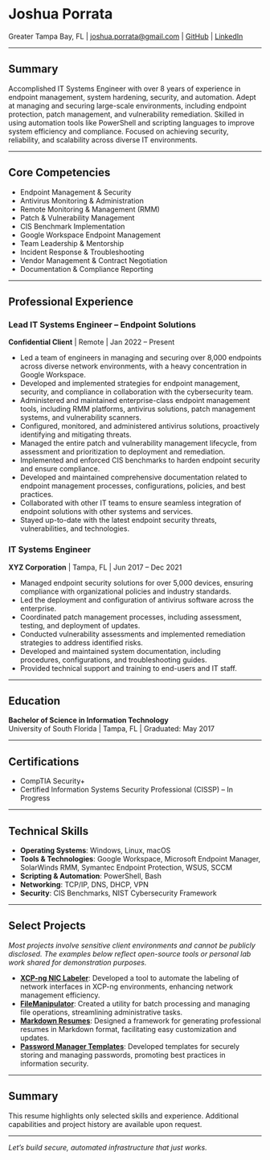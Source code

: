 # Joshua Porrata

Greater Tampa Bay, FL | [joshua.porrata@gmail.com](mailto:joshua.porrata@gmail.com) | [GitHub](https://github.com/geekonamotorcycle) | [LinkedIn](https://www.linkedin.com/in/joshuaporrata)

---

## Summary

Accomplished IT Systems Engineer with over 8 years of experience in endpoint management, system hardening, security, and automation. Adept at managing and securing large-scale environments, including endpoint protection, patch management, and vulnerability remediation. Skilled in using automation tools like PowerShell and scripting languages to improve system efficiency and compliance. Focused on achieving security, reliability, and scalability across diverse IT environments.

---

## Core Competencies

- Endpoint Management & Security
- Antivirus Monitoring & Administration
- Remote Monitoring & Management (RMM)
- Patch & Vulnerability Management
- CIS Benchmark Implementation
- Google Workspace Endpoint Management
- Team Leadership & Mentorship
- Incident Response & Troubleshooting
- Vendor Management & Contract Negotiation
- Documentation & Compliance Reporting

---

## Professional Experience

### Lead IT Systems Engineer – Endpoint Solutions

**Confidential Client** | Remote | Jan 2022 – Present

- Led a team of engineers in managing and securing over 8,000 endpoints across diverse network environments, with a heavy concentration in Google Workspace.
- Developed and implemented strategies for endpoint management, security, and compliance in collaboration with the cybersecurity team.
- Administered and maintained enterprise-class endpoint management tools, including RMM platforms, antivirus solutions, patch management systems, and vulnerability scanners.
- Configured, monitored, and administered antivirus solutions, proactively identifying and mitigating threats.
- Managed the entire patch and vulnerability management lifecycle, from assessment and prioritization to deployment and remediation.
- Implemented and enforced CIS benchmarks to harden endpoint security and ensure compliance.
- Developed and maintained comprehensive documentation related to endpoint management processes, configurations, policies, and best practices.
- Collaborated with other IT teams to ensure seamless integration of endpoint solutions with other systems and services.
- Stayed up-to-date with the latest endpoint security threats, vulnerabilities, and technologies.

### IT Systems Engineer

**XYZ Corporation** | Tampa, FL | Jun 2017 – Dec 2021

- Managed endpoint security solutions for over 5,000 devices, ensuring compliance with organizational policies and industry standards.
- Led the deployment and configuration of antivirus software across the enterprise.
- Coordinated patch management processes, including assessment, testing, and deployment of updates.
- Conducted vulnerability assessments and implemented remediation strategies to address identified risks.
- Developed and maintained system documentation, including procedures, configurations, and troubleshooting guides.
- Provided technical support and training to end-users and IT staff.

---

## Education

**Bachelor of Science in Information Technology**  
University of South Florida | Tampa, FL | Graduated: May 2017

---

## Certifications

- CompTIA Security+
- Certified Information Systems Security Professional (CISSP) – In Progress

---

## Technical Skills

- **Operating Systems**: Windows, Linux, macOS
- **Tools & Technologies**: Google Workspace, Microsoft Endpoint Manager, SolarWinds RMM, Symantec Endpoint Protection, WSUS, SCCM
- **Scripting & Automation**: PowerShell, Bash
- **Networking**: TCP/IP, DNS, DHCP, VPN
- **Security**: CIS Benchmarks, NIST Cybersecurity Framework

---

## Select Projects

_Most projects involve sensitive client environments and cannot be publicly disclosed. The examples below reflect open-source tools or personal lab work shared for demonstration purposes._

- **[XCP-ng NIC Labeler](https://github.com/geekonamotorcycle/xcp-ng-nic-labeler)**: Developed a tool to automate the labeling of network interfaces in XCP-ng environments, enhancing network management efficiency.
- **[FileManipulator](https://github.com/geekonamotorcycle/FileManipulator)**: Created a utility for batch processing and managing file operations, streamlining administrative tasks.
- **[Markdown Resumes](https://github.com/geekonamotorcycle/markdown-resumes)**: Designed a framework for generating professional resumes in Markdown format, facilitating easy customization and updates.
- **[Password Manager Templates](https://github.com/geekonamotorcycle/Password-Manager-Templates)**: Developed templates for securely storing and managing passwords, promoting best practices in information security.

---

## Summary

This resume highlights only selected skills and experience. Additional capabilities and project history are available upon request.

---

_Let’s build secure, automated infrastructure that just works._
